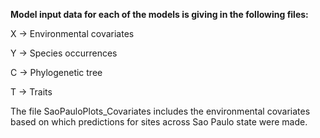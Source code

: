 **Model input data for each of the models is giving in the following files:**

X -> Environmental covariates

Y -> Species occurrences

C -> Phylogenetic tree

T -> Traits



The file SaoPauloPlots_Covariates includes the environmental covariates based on which predictions for sites across Sao Paulo state were made.
